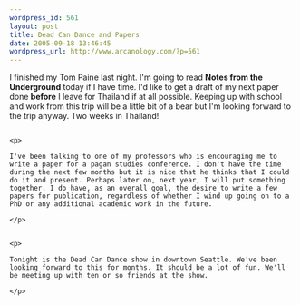```yaml
--- 
wordpress_id: 561
layout: post
title: Dead Can Dance and Papers
date: 2005-09-18 13:46:45
wordpress_url: http://www.arcanology.com/?p=561
---
```

<p>
                                                                                                                                                                                                                                                                                                                                                                                                                                                                                                                                                                                                                                                                                                                                                                          I finished my Tom Paine last night. I'm going to read <strong>Notes from the Underground</strong> today if I have time. I'd like to get a draft of my next paper done <strong>before</strong> I leave for Thailand if at all possible. Keeping up with school and work from this trip will be a little bit of a bear but I'm looking forward to the trip anyway. Two weeks in Thailand!
                                                                                                                                                                                                                                                                                                                                                                                                                                                                                                                                                                                                                                                                                                                                                                        </p>
                                                                                                                                                                                                                                                                                                                                                                                                                                                                                                                                                                                                                                                                                                                                                                        
                                                                                                                                                                                                                                                                                                                                                                                                                                                                                                                                                                                                                                                                                                                                                                        <p>
                                                                                                                                                                                                                                                                                                                                                                                                                                                                                                                                                                                                                                                                                                                                                                          I've been talking to one of my professors who is encouraging me to write a paper for a pagan studies conference. I don't have the time during the next few months but it is nice that he thinks that I could do it and present. Perhaps later on, next year, I will put something together. I do have, as an overall goal, the desire to write a few papers for publication, regardless of whether I wind up going on to a PhD or any additional academic work in the future.
                                                                                                                                                                                                                                                                                                                                                                                                                                                                                                                                                                                                                                                                                                                                                                        </p>
                                                                                                                                                                                                                                                                                                                                                                                                                                                                                                                                                                                                                                                                                                                                                                        
                                                                                                                                                                                                                                                                                                                                                                                                                                                                                                                                                                                                                                                                                                                                                                        <p>
                                                                                                                                                                                                                                                                                                                                                                                                                                                                                                                                                                                                                                                                                                                                                                          Tonight is the Dead Can Dance show in downtown Seattle. We've been looking forward to this for months. It should be a lot of fun. We'll be meeting up with ten or so friends at the show.
                                                                                                                                                                                                                                                                                                                                                                                                                                                                                                                                                                                                                                                                                                                                                                        </p>